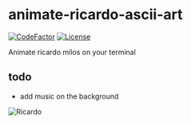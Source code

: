 # animate-ricardo-ascii-art

[![CodeFactor](https://www.codefactor.io/repository/github/Cvar1984/animate-ricardo-ascii-art/badge)](https://www.codefactor.io/repository/github/cvar1984/animate-ricardo-ascii-art)
[![License](https://img.shields.io/badge/license-MIT-green.svg)](LICENSE)

Animate ricardo milos on your terminal
## todo
- add music on the background

![Ricardo](assets/images/ricardo.gif)

